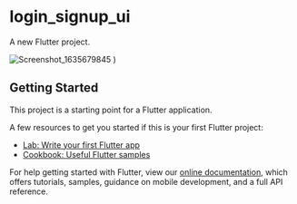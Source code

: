 # login_signup_ui

A new Flutter project.


![Screenshot_1635679845](https://user-images.githubusercontent.com/76655046/139581136-17403567-324c-4dea-8ad1-86f0a0f67c88.png)
)

## Getting Started

This project is a starting point for a Flutter application.

A few resources to get you started if this is your first Flutter project:

- [Lab: Write your first Flutter app](https://flutter.dev/docs/get-started/codelab)
- [Cookbook: Useful Flutter samples](https://flutter.dev/docs/cookbook)

For help getting started with Flutter, view our
[online documentation](https://flutter.dev/docs), which offers tutorials,
samples, guidance on mobile development, and a full API reference.

